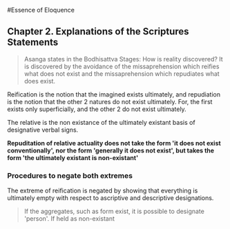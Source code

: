 #Essence of Eloquence

## Chapter 2. Explanations of the Scriptures Statements


> Asanga states in the Bodhisattva Stages: How is reality discovered? It is discovered by the avoidance of the missaprehension which reifies what does not exist and the missaprehension which repudiates what does exist.


Reification is the notion that the imagined exists ultimately, and repudiation is the notion that the other 2 natures do not exist ultimately. For, the first exists only superficially, and the other 2 do not exist ultimately.

The relative is the non existance of the ultimately existant basis of designative verbal signs.

**Repuditation of relative actuality does not take the form 'it does not exist conventionally', nor the form 'generally it does not exist', but takes the form 'the ultimately existant is non-existant'**

### Procedures to negate both extremes

The extreme of reification is negated by showing that everything is ultimately empty with respect to ascriptive and descriptive designations.


> If the aggregates, such as form exist, it is possible to designate 'person'.  If held as non-existant
> 




